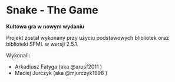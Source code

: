 # Snake - The Game
**Kultowa gra w nowym wydaniu**

Projekt został wykonany przy użyciu podstawowych blibliotek oraz biblioteki SFML w wersji 2.5.1.

Wykonali:
- Arkadiusz Fatyga (aka @arusf2011 )
- Maciej Jurczyk (aka @mjurczyk1998 )